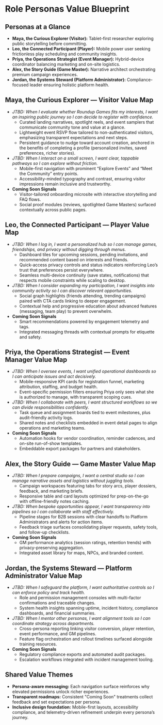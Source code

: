 # Role Personas Value Blueprint

## Personas at a Glance

- **Maya, the Curious Explorer (Visitor):** Tablet-first researcher exploring public storytelling before committing.
- **Leo, the Connected Participant (Player):** Mobile power user seeking frictionless play scheduling and community insights.
- **Priya, the Operations Strategist (Event Manager):** Hybrid-device coordinator balancing marketing and on-site logistics.
- **Alex, the Story Guide (Game Master):** Narrative architect orchestrating premium campaign experiences.
- **Jordan, the Systems Steward (Platform Administrator):** Compliance-focused leader ensuring holistic platform health.

## Maya, the Curious Explorer — Visitor Value Map

- _JTBD: When I evaluate whether Roundup Games fits my interests, I want an inspiring public journey so I can decide to register with confidence._
  - Curated landing narratives, spotlight reels, and event samplers that communicate community tone and value at a glance.
  - Lightweight event RSVP flow tailored to non-authenticated visitors, emphasizing transparent expectations and next steps.
  - Persistent guidance to nudge toward account creation, anchored in the benefits of completing a profile (personalized invites, saved preferences, richer stories).
- _JTBD: When I interact on a small screen, I want clear, tappable pathways so I can explore without friction._
  - Mobile-first navigation with prominent “Explore Events” and “Meet the Community” entry points.
  - Accessibility-minded typography and contrast, ensuring visitor impressions remain inclusive and trustworthy.
- **Coming Soon Signals**
  - Visitor-tailored onboarding microsite with interactive storytelling and FAQ flows.
  - Social proof modules (reviews, spotlighted Game Masters) surfaced contextually across public pages.

## Leo, the Connected Participant — Player Value Map

- _JTBD: When I log in, I want a personalized hub so I can manage games, friendships, and privacy without digging through menus._
  - Dashboard tiles for upcoming sessions, pending invitations, and recommended content based on interests and friends.
  - Quick-access privacy controls and status indicators reinforcing Leo’s trust that preferences persist everywhere.
  - Seamless multi-device continuity (save states, notifications) that respects mobile constraints while scaling to desktop.
- _JTBD: When I consider expanding my participation, I want insights into community activity so I can discover relevant opportunities._
  - Social graph highlights (friends attending, trending campaigns) paired with CTA cards linking to deeper engagement.
  - Contextual help and progressive education about advanced features (messaging, team play) to prevent overwhelm.
- **Coming Soon Signals**
  - Smart recommendations powered by engagement telemetry and tags.
  - Integrated messaging threads with contextual prompts for etiquette and safety.

## Priya, the Operations Strategist — Event Manager Value Map

- _JTBD: When I oversee events, I want unified operational dashboards so I can anticipate issues and act decisively._
  - Mobile-responsive KPI cards for registration funnel, marketing attribution, staffing, and budget health.
  - Event-specific permission filters ensuring Priya only sees what she is authorized to manage, with transparent scoping cues.
- _JTBD: When I collaborate with peers, I want structured workflows so we can divide responsibilities confidently._
  - Task queue and assignment boards tied to event milestones, plus audit-friendly activity logs.
  - Shared notes and checklists embedded in event detail pages to align operations and marketing teams.
- **Coming Soon Signals**
  - Automation hooks for vendor coordination, reminder cadences, and on-site run-of-show templates.
  - Embeddable export packages for partners and stakeholders.

## Alex, the Story Guide — Game Master Value Map

- _JTBD: When I prepare campaigns, I want a central studio so I can manage narrative assets and logistics without juggling tools._
  - Campaign workspaces featuring tabs for story arcs, player dossiers, feedback, and marketing briefs.
  - Responsive table and card layouts optimized for prep-on-the-go with offline-friendly notes caching.
- _JTBD: When bespoke opportunities appear, I want transparency into pipelines so I can collaborate with staff effectively._
  - Pipeline stages for B2B sessions with clear handoffs to Platform Administrators and alerts for action items.
  - Feedback triage surfaces consolidating player requests, safety tools, and follow-up checklists.
- **Coming Soon Signals**
  - GM performance analytics (session ratings, retention trends) with privacy-preserving aggregation.
  - Integrated asset library for maps, NPCs, and branded content.

## Jordan, the Systems Steward — Platform Administrator Value Map

- _JTBD: When I safeguard the platform, I want authoritative controls so I can enforce policy and track health._
  - Role and permission management consoles with multi-factor confirmations and traceable changes.
  - System health insights spanning uptime, incident history, compliance dashboards, and financial summaries.
- _JTBD: When I mentor other personas, I want alignment tools so I can coordinate strategy across departments._
  - Cross-persona reporting linking visitor conversion, player retention, event performance, and GM pipelines.
  - Feature flag orchestration and rollout timelines surfaced alongside training resources.
- **Coming Soon Signals**
  - Regulatory compliance exports and automated audit packages.
  - Escalation workflows integrated with incident management tooling.

## Shared Value Themes

- **Persona-aware messaging:** Each navigation surface reinforces why elevated permissions unlock richer experiences.
- **Transparent roadmaps:** Consistent "Coming Soon" treatments collect feedback and set expectations per persona.
- **Inclusive design foundation:** Mobile-first layouts, accessibility compliance, and telemetry-driven refinement underpin every persona’s journey.
